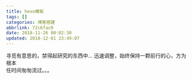 ```yaml
---
title: hexo模板
tags: []
categories: 博客搭建
abbrlink: 72c6fac0
date: 2018-11-26 00:02:30
updated: 2018-12-01 23:49:07
---
```

寻觅有意思的，禁得起研究的东西中...
迅速调整，始终保持一颗前行的心，方为根本  
任时间匆匆流过。。。